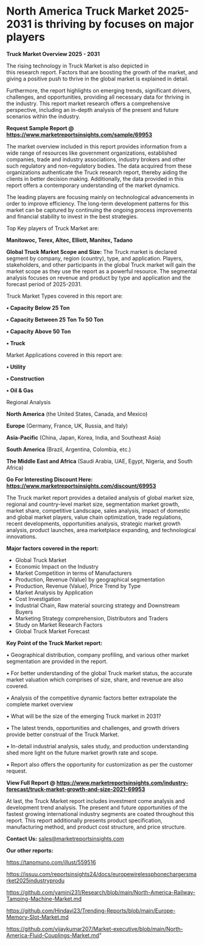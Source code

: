 # North America Truck Market 2025-2031 is thriving by focuses on major players

<Strong> Truck Market Overview 2025 - 2031</strong>

The rising technology in Truck Market is also depicted in this research report. Factors that are boosting the growth of the market, and giving a positive push to thrive in the global market is explained in detail.

Furthermore, the report highlights on emerging trends, significant drivers, challenges, and opportunities, providing all necessary data for thriving in the industry. This report market research offers a comprehensive perspective, including an in-depth analysis of the present and future scenarios within the industry.

<strong>Request Sample Report @ <a href=https://www.marketreportsinsights.com/sample/69953>https://www.marketreportsinsights.com/sample/69953</a></strong>

The market overview included in this report provides information from a wide range of resources like government organizations, established companies, trade and industry associations, industry brokers and other such regulatory and non-regulatory bodies. The data acquired from these organizations authenticate the Truck research report, thereby aiding the clients in better decision making. Additionally, the data provided in this report offers a contemporary understanding of the market dynamics.

The leading players are focusing mainly on technological advancements in order to improve efficiency. The long-term development patterns for this market can be captured by continuing the ongoing process improvements and financial stability to invest in the best strategies.

Top Key players of Truck Market are:

<strong>Manitowoc, Terex, Altec, Elliott, Manitex, Tadano</strong>

<strong><b>Global Truck Market Scope and Size:</b></strong>
The Truck market is declared segment by company, region (country), type, and application. Players, stakeholders, and other participants in the global Truck market will gain the market scope as they use the report as a powerful resource. The segmental analysis focuses on revenue and product by type and application and the forecast period of 2025-2031.

Truck Market Types covered in this report are:

<strong>• Capacity Below 25 Ton

• Capacity Between 25 Ton To 50 Ton

• Capacity Above 50 Ton

• Truck</strong>

Market Applications covered in this report are:

<strong>• Utility

• Construction

• Oil & Gas</strong> 

Regional Analysis

<strong>North America</strong> (the United States, Canada, and Mexico)

<strong>Europe</strong> (Germany, France, UK, Russia, and Italy)

<strong>Asia-Pacific</strong> (China, Japan, Korea, India, and Southeast Asia)

<strong>South America</strong> (Brazil, Argentina, Colombia, etc.)

<strong>The Middle East and Africa</strong> (Saudi Arabia, UAE, Egypt, Nigeria, and South Africa)

<strong>Go For Interesting Discount Here: <a href=https://www.marketreportsinsights.com/discount/69953>https://www.marketreportsinsights.com/discount/69953</a></strong>

The Truck market report provides a detailed analysis of global market size, regional and country-level market size, segmentation market growth, market share, competitive Landscape, sales analysis, impact of domestic and global market players, value chain optimization, trade regulations, recent developments, opportunities analysis, strategic market growth analysis, product launches, area marketplace expanding, and technological innovations.

<strong><b>Major factors covered in the report:</b></strong>
<ul>
  <li>Global Truck Market </li>
  <li>Economic Impact on the Industry</li>
  <li>Market Competition in terms of Manufacturers</li>
  <li>Production, Revenue (Value) by geographical segmentation</li>
  <li>Production, Revenue (Value), Price Trend by Type</li>
  <li>Market Analysis by Application</li>
  <li>Cost Investigation</li>
  <li>Industrial Chain, Raw material sourcing strategy and Downstream Buyers</li>
  <li>Marketing Strategy comprehension, Distributors and Traders</li>
  <li>Study on Market Research Factors</li>
  <li>Global Truck Market Forecast</li>
</ul>

<strong><b>Key Point of the Truck Market report:</b></strong>

• Geographical distribution, company profiling, and various other market segmentation are provided in the report.

• For better understanding of the global Truck market status, the accurate market valuation which comprises of size, share, and revenue are also covered.

• Analysis of the competitive dynamic factors better extrapolate the complete market overview

• What will be the size of the emerging Truck market in 2031?

• The latest trends, opportunities and challenges, and growth drivers provide better construal of the Truck Market.

• In-detail industrial analysis, sales study, and production understanding shed more light on the future market growth rate and scope.

• Report also offers the opportunity for customization as per the customer request.

<strong><b>View Full Report @ <a href=https://www.marketreportsinsights.com/industry-forecast/truck-market-growth-and-size-2021-69953>https://www.marketreportsinsights.com/industry-forecast/truck-market-growth-and-size-2021-69953</a></b></strong>


At last, the Truck Market report includes investment come analysis and development trend analysis. The present and future opportunities of the fastest growing international industry segments are coated throughout this report. This report additionally presents product specification, manufacturing method, and product cost structure, and price structure.

<strong>Contact Us:</strong>
sales@marketreportsinsights.com

<strong>Our other reports:</strong>

<a href=https://tanomuno.com/illust/559516>https://tanomuno.com/illust/559516</a>

<a href=https://issuu.com/reportsinsights24/docs/europewirelessphonechargersmarket2025industryprodu>https://issuu.com/reportsinsights24/docs/europewirelessphonechargersmarket2025industryprodu</a>

<a href=https://github.com/yamini231/Research/blob/main/North-America-Railway-Tamping-Machine-Market.md>https://github.com/yamini231/Research/blob/main/North-America-Railway-Tamping-Machine-Market.md</a>

<a href=https://github.com/Hindavi23/Trending-Reports/blob/main/Europe-Memory-Slot-Market.md>https://github.com/Hindavi23/Trending-Reports/blob/main/Europe-Memory-Slot-Market.md</a>

<a href=https://github.com/vijaykumar207/Market-executive/blob/main/North-America-Fluid-Couplings-Market.md>https://github.com/vijaykumar207/Market-executive/blob/main/North-America-Fluid-Couplings-Market.md</a>"
